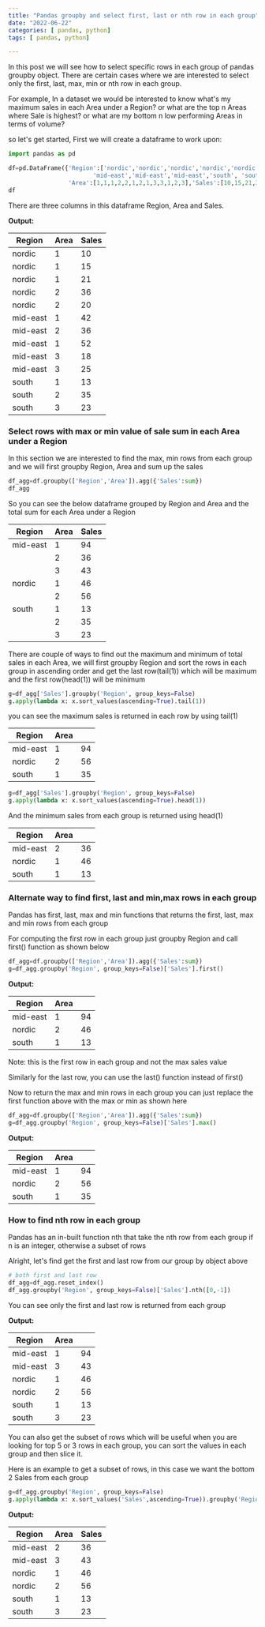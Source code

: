 ```yaml
---
title: "Pandas groupby and select first, last or nth row in each group"
date: "2022-06-22"
categories: [ pandas, python]
tags: [ pandas, python]

---
```


In this post we will see how to select specific rows in each group of pandas groupby object. There are certain cases where we are interested to select only the first, last, max, min or nth row in each group.

For example, In a dataset we would be interested to know what's  my maximum sales in each Area under a Region? or what are the top n Areas where Sale is highest? or what are my bottom n low performing Areas in terms of volume?

so let's get started, First we will create a dataframe to work upon:

```python
import pandas as pd

df=pd.DataFrame({'Region':['nordic','nordic','nordic','nordic','nordic','mid-east','mid-east',
                        'mid-east','mid-east','mid-east','south', 'south','south'],
                 'Area':[1,1,1,2,2,1,2,1,3,3,1,2,3],'Sales':[10,15,21,36,20,42,36,52,18,25,13,35,23]})
df
```
There are three columns in this dataframe Region, Area and Sales.

**Output:**

| Region      |     Area    |   Sales   |
| ----------- | ----------- |-----------|
| nordic      | 1           |  10 |
| nordic      | 1           |  15 |
| nordic      | 1           |  21 |
| nordic      | 2           |  36 |
| nordic      | 2           |  20 |
| mid-east      | 1           |  42 |
| mid-east      | 2           |  36 |
| mid-east      | 1           |  52 |
| mid-east      | 3           |  18 |
| mid-east      | 3           |  25 |
| south      | 1           |  13 |
| south      | 2           |  35 |
| south      | 3           |  23 |

### Select rows with max or min value of sale sum in each Area under a Region

In this section we are interested to find the max, min rows from each group and we will first groupby Region, Area and sum up the sales

```python
df_agg=df.groupby(['Region','Area']).agg({'Sales':sum})
df_agg
```
So you can see the below dataframe grouped by Region and Area and the total sum for each Area under a Region

| Region      |     Area    |   Sales   |
| ----------- | ----------- |-----------|
| mid-east      | 1           |  94|
|      | 2           |  36|
|      | 3           |  43|
|    nordic  | 1           |  46|
|      | 2           |  56|
| south      | 1           |  13 |
|      | 2           |  35 |
|      | 3           |  23 |

There are couple of ways to find out the maximum and minimum of total sales in each Area, we will first groupby Region and sort the rows in each group in ascending order and get the last row(tail(1)) which will be maximum and the first row(head(1)) will be minimum

```python
g=df_agg['Sales'].groupby('Region', group_keys=False)
g.apply(lambda x: x.sort_values(ascending=True).tail(1))
```

you can see the maximum sales is returned in each row by using tail(1)

| Region      |     Area    |     |
| ----------- | ----------- |-----------|
| mid-east      | 1           |  94|
| nordic      | 2           |  56|
| south      | 1           |  35|


```python
g=df_agg['Sales'].groupby('Region', group_keys=False)
g.apply(lambda x: x.sort_values(ascending=True).head(1))
```
And the  minimum sales from each group is returned using head(1)

| Region      |     Area    |     |
| ----------- | ----------- |-----------|
| mid-east      | 2           |  36|
| nordic      | 1           |  46|
| south      | 1           |  13|


### Alternate way to find first, last and min,max rows in each group

Pandas has first, last, max and min functions that returns the first, last, max and min rows from each group

For computing the first row in each group just groupby Region and call first() function as shown below

```python
df_agg=df.groupby(['Region','Area']).agg({'Sales':sum})
g=df_agg.groupby('Region', group_keys=False)['Sales'].first()
```
**Output:**

| Region      |     Area    |     |
| ----------- | ----------- |-----------|
| mid-east      | 1           |  94|
| nordic      | 2           |  46 |
| south      | 1           |  13 |

Note: this is the first row in each group and not the max sales value

Similarly for the last row, you can use the last() function instead of first()

Now to return the max and min rows in each group you can just replace the first function above with the max or min as shown here

```python
df_agg=df.groupby(['Region','Area']).agg({'Sales':sum})
g=df_agg.groupby('Region', group_keys=False)['Sales'].max()
```
**Output:**

| Region      |     Area    |     |
| ----------- | ----------- |-----------|
| mid-east      | 1           |  94|
| nordic      | 2           |  56|
| south      | 1           |  35|

### How to find nth row in each group

Pandas has an in-built function nth that take the nth row from each group if n is an integer, otherwise a subset of rows

Alright, let's find get the first and last row from our group by object above

```python
# both first and last row
df_agg=df_agg.reset_index()
df_agg.groupby('Region', group_keys=False)['Sales'].nth([0,-1])
```
You can see only the first and last row is returned from each group

**Output:**

| Region      |     Area    |     |
| ----------- | ----------- |-----------|
| mid-east      | 1           |  94|
| mid-east      | 3           |  43|
| nordic      | 1           |  46|
| nordic      | 2           |  56|
| south      | 1           |  13|
| south      | 3           |  23|

You can also get the subset of rows which will be useful when you are looking for top 5 or 3 rows in each group, you can sort the values in each group and then slice it. 

Here is an example to get a subset of rows, in this case we want the bottom 2 Sales from each group

```python
g=df_agg.groupby('Region', group_keys=False)
g.apply(lambda x: x.sort_values('Sales',ascending=True)).groupby('Region', group_keys=False).nth[:2]
```
**Output:**

| Region      |     Area    |  Sales   |
| ----------- | ----------- |-----------|
| mid-east      | 2           |  36|
| mid-east      | 3           |  43|
| nordic      | 1           |  46|
| nordic      | 2           |  56|
| south      | 1           |  13|
| south      | 3           |  23|